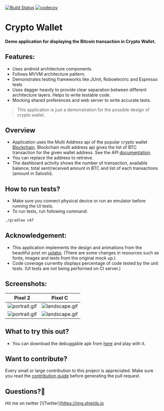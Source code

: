 [![Build Status](https://travis-ci.com/kevalpatel2106/crypto-wallet.svg?branch=master)](https://travis-ci.com/kevalpatel2106/crypto-wallet) [![codecov](https://codecov.io/gh/kevalpatel2106/crypto-wallet/branch/master/graph/badge.svg)](https://codecov.io/gh/kevalpatel2106/crypto-wallet)

# Crypto Wallet

#### Demo application for displaying the Bitcoin transaction in Crypto Wallet.

## Features:
- Uses android architecture components.
- Follows MVVM architecture pattern.
- Demonstrates testing frameworks like JUnit, Roboelectric and Espresso tests
- Uses dagger heavily to provide clear separation between different architecture layers. Helps to write testable code.
- Mocking shared preferences and web server to write accurate tests.

> This application is just a demonstration for the possible design of crypto wallet.

## Overview 

- Application uses the Multi Address api of the popular crypto wallet [Blockchain](https://www.blockchain.com). Blockchain multi address api gives the list of BTC transaction for the given wallet address. See the API [documentation](https://www.blockchain.com/api/blockchain_api).
- You can replace the address to retrieve.
- The dashboard activity shows the number of transaction, available balance, total sent/received amount in BTC and list of each transactions (amount in Satoshi).

## How to run tests?
- Make sure you connect physical device or run an emulator before running the UI tests.
- To run tests, run following command:
```bash
./gradlew cAT
```

## Acknowledgement:
- This application implements the design and animations from the beautiful post on [uplabs](https://www.uplabs.com/posts/restaurant-app-for-android). (There are some changes in resources such as fonts, images and texts from the original mock up.)
- Code coverage currently displays percentage of code tested by the unit tests. (UI tests are not being performed on CI server.)

## Screenshots:

| Pixel 2 | Pixel C |
|:---:|:---:|
|![portrait.gif](/.github/phone_portrait.png)|![landscape.gif](/.github/tab_portrait.png)|
|![portrait.gif](/.github/phone_landscape.png)|![landscape.gif](/.github/tab_landscape.png)|


## What to try this out?
- You can download the debuggable apk from [here](https://github.com/kevalpatel2106/PastryShop/releases) and play with it.


## Want to contribute?
Every small or large contribution to this project is appreciated. Make sure you read the [contribution guide](/.github/CONTRIBUTING.md) before generating the pull request.

## Questions?🤔
Hit me on twitter [![Twitter](https://img.shields.io
